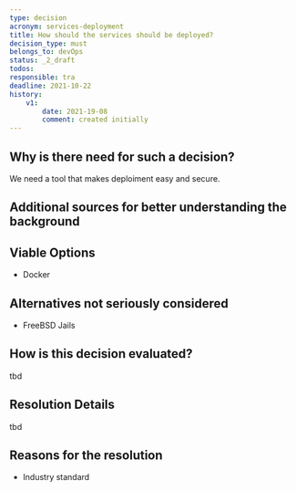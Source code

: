 ```yaml
---
type: decision
acronym: services-deployment
title: How should the services should be deployed?
decision_type: must
belongs_to: devOps
status: _2_draft
todos:
responsible: tra
deadline: 2021-10-22
history:
    v1:
        date: 2021-19-08
        comment: created initially
---
```


## Why is there need for such a decision?

We need a tool that makes deploiment easy and secure.

## Additional sources for better understanding the background


## Viable Options

<ul>
<li>Docker</li>
</ul>



## Alternatives not seriously considered

<ul>
<li>FreeBSD Jails</li>
</ul>

## How is this decision evaluated?

tbd


## Resolution Details

tbd

## Reasons for the resolution
<ul>
<li>Industry standard</li>
</ul>